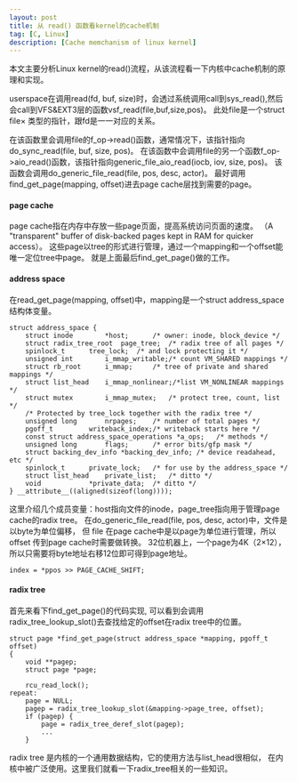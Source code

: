 ```yaml
---
layout: post
title: 从 read() 函数看kernel的cache机制
tag: [C, Linux]
description: [Cache memchanism of linux kernel]
---
```


本文主要分析Linux kernel的read()流程，从该流程看一下内核中cache机制的原理和实现。

userspace在调用read(fd, buf, size)时，会透过系统调用call到sys_read(),然后会call到VFS&EXT3层的函数vsf_read(file,buf,size,pos)。
此处file是一个struct file× 类型的指针，跟fd是一一对应的关系。

在该函数里会调用file的f_op->read()函数，通常情况下，该指针指向do_sync_read(file, buf, size, pos)。
在该函数中会调用file的另一个函数f_op->aio_read()函数，该指针指向generic_file_aio_read(iocb, iov, size, pos)。
该函数会调用do_generic_file_read(file, pos, desc, actor)。
最好调用find_get_page(mapping, offset)进去page cache层找到需要的page。

#### page cache

page cache指在内存中存放一些page页面，提高系统访问页面的速度。
（A "transparent" buffer of disk-backed pages kept in RAM for quicker access）。
这些page以tree的形式进行管理，通过一个mapping和一个offset能唯一定位tree中page。
就是上面最后find_get_page()做的工作。

#### address space

在read_get_page(mapping, offset)中，mapping是一个struct address_space结构体变量。

	struct address_space {
		struct inode		*host;		/* owner: inode, block_device */
		struct radix_tree_root	page_tree;	/* radix tree of all pages */
		spinlock_t		tree_lock;	/* and lock protecting it */
		unsigned int		i_mmap_writable;/* count VM_SHARED mappings */
		struct rb_root		i_mmap;		/* tree of private and shared mappings */
		struct list_head	i_mmap_nonlinear;/*list VM_NONLINEAR mappings */
		struct mutex		i_mmap_mutex;	/* protect tree, count, list */
		/* Protected by tree_lock together with the radix tree */
		unsigned long		nrpages;	/* number of total pages */
		pgoff_t			writeback_index;/* writeback starts here */
		const struct address_space_operations *a_ops;	/* methods */
		unsigned long		flags;		/* error bits/gfp mask */
		struct backing_dev_info *backing_dev_info; /* device readahead, etc */
		spinlock_t		private_lock;	/* for use by the address_space */
		struct list_head	private_list;	/* ditto */
		void			*private_data;	/* ditto */
	} __attribute__((aligned(sizeof(long))));

这里介绍几个成员变量：host指向文件的inode，page_tree指向用于管理page cache的radix tree。
在do_generic_file_read(file, pos, desc, actor)中，文件是以byte为单位偏移，
但 file 在page cache中是以page为单位进行管理，所以offset 传到page cache时需要做转换。
32位机器上，一个page为4K（2×12），所以只需要将byte地址右移12位即可得到page地址。

	index = *ppos >> PAGE_CACHE_SHIFT;

#### radix tree

首先来看下find_get_page()的代码实现,
	可以看到会调用radix_tree_lookup_slot()去查找给定的offset在radix tree中的位置。

	struct page *find_get_page(struct address_space *mapping, pgoff_t offset)
	{
		void **pagep;
		struct page *page;
	
		rcu_read_lock();
	repeat:
		page = NULL;
		pagep = radix_tree_lookup_slot(&mapping->page_tree, offset);
		if (pagep) {
			page = radix_tree_deref_slot(pagep);
			...
		}

radix tree 是内核的一个通用数据结构，它的使用方法与list_head很相似，
在内核中被广泛使用。这里我们就看一下radix_tree相关的一些知识。
